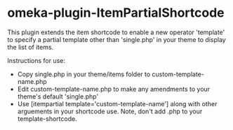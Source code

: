 # omeka-plugin-ItemPartialShortcode

This plugin extends the item shortcode to enable a new operator 'template' to specify a partial template other than 'single.php' in your theme to display the list of items.

Instructions for use:
- Copy single.php in your theme/items folder to custom-template-name.php
- Edit custom-template-name.php to make any amendments to your theme's default 'single.php'
- Use [itempartial template='custom-template-name'] along with other arguements in your shortcode use. Note, don't add .php to your template-shortcode. 